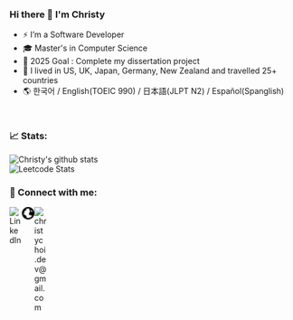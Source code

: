 ### Hi there 👋 I'm Christy

- ⚡ I’m a Software Developer
- 🎓 Master's in Computer Science
- 🎯 2025 Goal : Complete my dissertation project
- 🚀 I lived in US, UK, Japan, Germany, New Zealand and travelled 25+ countries
- 🌎 한국어 / English(TOEIC 990) / 日本語(JLPT N2) / Español(Spanglish)


<br/>

### 📈 Stats:
![Christy's github stats](https://github-readme-stats.vercel.app/api?username=shinecoding&theme=material-palenight&show_icons=true)
<br/>
![Leetcode Stats](https://leetcard.jacoblin.cool/shinecoding?font=Mulish)

 
### 📱 Connect with me:
[<img align="left" alt="LinkedIn" width="22px" src="https://cdn.jsdelivr.net/npm/simple-icons@v3/icons/linkedin.svg" />](https://www.linkedin.com/in/christy-choi-dev/)
[<img align="left" alt="shinecoding.github.io" width="22px" src="https://raw.githubusercontent.com/iconic/open-iconic/master/svg/globe.svg" />](https://christychoi.hashnode.dev/)
[<img align="left" alt="christychoi.dev@gmail.com" width="22px" src="https://cdn.jsdelivr.net/npm/simple-icons@v3/icons/gmail.svg" />](mailto:christychoi.dev@gmail.com)
